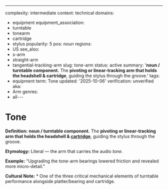 ---
complexity: intermediate
context: technical
domains:
- equipment
equipment_association:
- turntable
- tonearm
- cartridge
- stylus
popularity: 5
pos: noun
regions:
- US
see_also:
- s-arm
- straight-arm
- tangential-tracking-arm
slug: tone-arm
status: active
summary: '**noun / turntable component.** The **pivoting or linear-tracking arm that
  holds the headshell & cartridge**, guiding the stylus through the groove.'
tags:
- equipment
term: Tone
updated: '2025-10-06'
verification: unverified
aka:
- Arm
genres:
- all---

# Tone

**Definition:** **noun / turntable component.** The **pivoting or linear-tracking arm that holds the headshell & [cartridge](../c/cartridge/)**, guiding the stylus through the groove.

**Etymology:** Literal — the arm that carries the audio *tone*.

**Example:** “Upgrading the tone-arm bearings lowered friction and revealed more micro-detail.”

**Cultural Note:** * One of the three critical mechanical elements of turntable performance alongside platter/bearing and cartridge.


